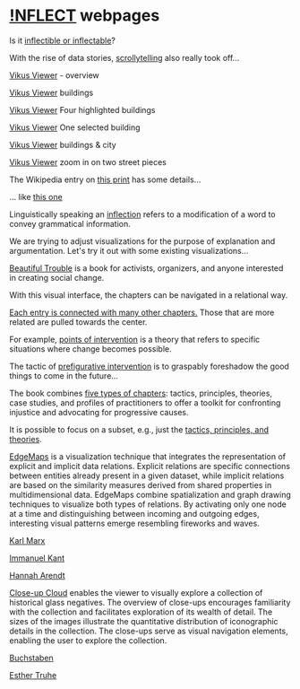 # <a href="./">!NFLECT</a> webpages

Is it [inflectible or inflectable](https://books.google.com/ngrams/graph?content=inflectible%2Cinflectable&year_start=1900&year_end=2022&corpus=en&smoothing=3&case_insensitive=false)?


With the rise of data stories, [scrollytelling](https://books.google.com/ngrams/graph?content=long-reads%2Cscrollytelling%2Cdata+stories&year_start=2000&year_end=2022&corpus=en&smoothing=3&case_insensitive=false) also really took off...


[Vikus Viewer](https://cpietsch.github.io/vikus-viewer/) - overview


[Vikus Viewer](https://cpietsch.github.io/vikus-viewer/#filter=Geb%C3%A4ude) buildings


[Vikus Viewer](https://cpietsch.github.io/vikus-viewer/#filter=Geb%C3%A4ude&borders=VII_59_761_x,VII_62_195_x,VII_59_940_x,VII_59_758_x&translate=-4611,-8383&scale=0.33247382922424834) Four highlighted buildings


[Vikus Viewer](https://cpietsch.github.io/vikus-viewer/#filter=Geb%C3%A4ude&selected=VII_59_758_x) One selected building


[Vikus Viewer](https://cpietsch.github.io/vikus-viewer/#filter=Geb%C3%A4ude,Stadt&translate=-296,-5119&scale=0.0707816412966984) buildings & city


[Vikus Viewer](https://cpietsch.github.io/vikus-viewer/#filter=Stadt&translate=-7214,-9274&scale=0.9632527541541163) zoom in on two street pieces



The Wikipedia entry on [this print](https://en.wikipedia.org/wiki/The_Great_Wave_off_Kanagawa) has some details...


... like [this one](https://en.wikipedia.org/wiki/The_Great_Wave_off_Kanagawa#Sea_and_waves)


Linguistically speaking an [inflection](https://en.wiktionary.org/wiki/inflection) refers to a modification of a word to convey grammatical information.


We are trying to adjust visualizations for the purpose of explanation and argumentation. Let's try it out with some existing visualizations…


[Beautiful Trouble](https://mariandoerk.de/monadicexploration/demo/#-1:00000) is a book for activists, organizers, and anyone interested in creating social change.


With this visual interface, the chapters can be navigated in a relational way.


[Each entry is connected with many other chapters.](https://mariandoerk.de/monadicexploration/demo/#200158:00000) Those that are more related are pulled towards the center.


For example, [points of intervention](https://mariandoerk.de/monadicexploration/demo/#300204:00000) is a theory that refers to specific situations where change becomes possible.


The tactic of [prefigurative intervention](https://mariandoerk.de/monadicexploration/demo/#100239:00000) is to graspably foreshadow the good things to come in the future…


The book combines [five types of chapters](https://mariandoerk.de/monadicexploration/demo/#-1:00000): tactics, principles, theories, case studies, and profiles of practitioners to offer a toolkit for confronting injustice and advocating for progressive causes.


It is possible to focus on a subset, e.g., just the [tactics, principles, and theories](https://mariandoerk.de/monadicexploration/demo/#-1:00011).


[EdgeMaps](https://mariandoerk.de/edgemaps/demo/#phils;map;;) is a visualization technique that integrates the representation of explicit and implicit data relations. Explicit relations are specific connections between entities already present in a given dataset, while implicit relations are based on the similarity measures derived from shared properties in multidimensional data. EdgeMaps combine spatialization and graph drawing techniques to visualize both types of relations. By activating only one node at a time and distinguishing between incoming and outgoing edges, interesting visual patterns emerge resembling fireworks and waves.


[Karl Marx](https://mariandoerk.de/edgemaps/demo/#phils;map;;/en/karl_marx)


[Immanuel Kant](https://mariandoerk.de/edgemaps/demo/#phils;map;;/en/immanuel_kant)


[Hannah Arendt](https://mariandoerk.de/edgemaps/demo/#phils;map;;/en/hannah_arendt)


[Close-up Cloud](https://uclab.fh-potsdam.de/closeupcloud/#/viz) enables the viewer to visually explore a collection of historical glass negatives. The overview of close-ups encourages familiarity with the collection and facilitates exploration of its wealth of detail. The sizes of the images illustrate the quantitative distribution of iconographic details in the collection. The close-ups serve as visual navigation elements, enabling the user to explore the collection.


[Buchstaben](https://uclab.fh-potsdam.de/closeupcloud/#/viz/tag/Buchstaben,%20Alphabet,%20Schrift)


[Esther Truhe](https://uclab.fh-potsdam.de/closeupcloud/#/viz/detail/P2017.3.212)
